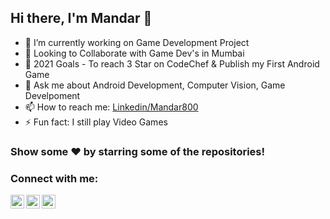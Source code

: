 ## Hi there, I'm Mandar 👋

<!--
**Mandar800/Mandar800** is a ✨ _special_ ✨ repository because its `README.md` (this file) appears on your GitHub profile.
-->

- 🔭 I’m currently working on Game Development Project
- 🤝 Looking to Collaborate with Game Dev's in Mumbai
- 🌱 2021 Goals - To reach 3 Star on CodeChef & Publish my First Android Game
- 💬 Ask me about Android Development, Computer Vision, Game Develpoment
- 📫 How to reach me: [Linkedin/Mandar800](https://www.linkedin.com/in/mandar800/)
- ⚡ Fun fact: I still play Video Games 


### Show some ❤️ by starring some of the repositories!

### Connect with me:

[<img align="left" alt="codeSTACKr | Twitter" width="22px" src="https://cdn.jsdelivr.net/npm/simple-icons@v3/icons/twitter.svg" />](https://www.twitter.com/mandar800)
[<img align="left" alt="codeSTACKr | LinkedIn" width="22px" src="https://cdn.jsdelivr.net/npm/simple-icons@v3/icons/linkedin.svg" />](https://www.linkedin.com/in/mandar800/)
[<img align="left" alt="codeSTACKr | Instagram" width="22px" src="https://cdn.jsdelivr.net/npm/simple-icons@v3/icons/instagram.svg" />](https://www.instagram.com/mandar_salvi_)

<br />
<br />
